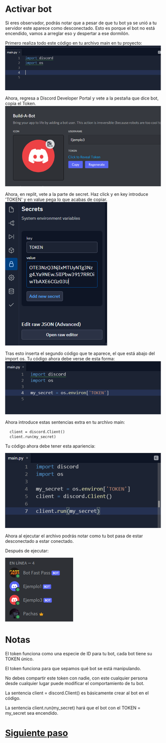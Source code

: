 # Activar bot

Si eres observador, podrás notar que a pesar de que tu bot ya se unió a tu servidor este aparece como desconectado. Esto es porque el bot no está encendido, vamos a arreglar eso y despertar a ese dormilón.

Primero realiza todo este código en tu archivo main en tu proyecto:
![paso5.1](https://github.com/VictorFloresJuarez/Bots-de-Discord/blob/main/Recursos/paso5.1.png?raw=true)

Ahora, regresa a Discord Developer Portal y vete a la pestaña que dice bot, copia el Token.
![paso5.2](https://github.com/VictorFloresJuarez/Bots-de-Discord/blob/main/Recursos/paso5.2.png?raw=true)

Ahora, en replit, vete a la parte de secret. Haz click y en key introduce 'TOKEN' y en value pega lo que acabas de copiar.
![paso5.3](https://github.com/VictorFloresJuarez/Bots-de-Discord/blob/main/Recursos/paso5.3.png?raw=true)

Tras esto inserta el segundo código que te aparece, el que está abajo del import os. Tu código ahora debe verse de esta forma:
![paso5.4](https://github.com/VictorFloresJuarez/Bots-de-Discord/blob/main/Recursos/paso5.4.png?raw=true)

Ahora introduce estas sentencias extra en tu archivo main:

      client = discord.Client()   
      client.run(my_secret)

Tu código ahora debe tener esta apariencia:

![paso5.5](https://github.com/VictorFloresJuarez/Bots-de-Discord/blob/main/Recursos/paso5.5.png?raw=true)

Ahora al ejecutar el archivo podrás notar como tu bot pasa de estar desconectado a estar conectado.

Después de ejecutar:

![paso5.7](https://github.com/VictorFloresJuarez/Bots-de-Discord/blob/main/Recursos/paso5.7.png?raw=true)

# Notas

El token funciona como una especie de ID para tu bot, cada bot tiene su TOKEN único.

El token funciona para que sepamos qué bot se está manipulando.

No debes compartir este token con nadie, con este cualquier persona desde cualquier lugar puede modificar el comportamiento de tu bot.

La sentencia client = discord.Client() es básicamente crear al bot en el código.

La sentencia client.run(my_secret) hará que el bot con el TOKEN = my_secret sea encendido.


# [Siguiente paso](https://github.com/VictorFloresJuarez/Bots-de-Discord/blob/main/Documentaci%C3%B3n/Primer%20comando.md)
